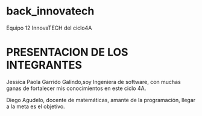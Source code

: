# back_innovatech
Equipo 12 InnovaTECH del ciclo4A

# PRESENTACION DE LOS INTEGRANTES
Jessica Paola Garrido Galindo,soy Ingeniera de software, con muchas ganas de fortalecer mis conocimientos en este ciclo 4A.

Diego Agudelo, docente de matemáticas, amante de la programación, llegar a la meta es el objetivo.
